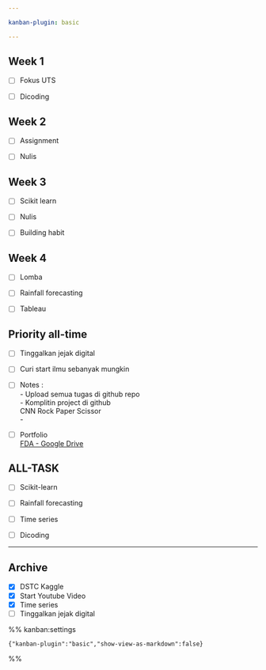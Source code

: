 ```yaml
---

kanban-plugin: basic

---
```


## Week 1

- [ ] Fokus UTS
- [ ] Dicoding


## Week 2

- [ ] Assignment
- [ ] Nulis


## Week 3

- [ ] Scikit learn
- [ ] Nulis
- [ ] Building habit


## Week 4

- [ ] Lomba
- [ ] Rainfall forecasting
- [ ] Tableau


## Priority all-time

- [ ] Tinggalkan jejak digital
- [ ] Curi start ilmu sebanyak mungkin
- [ ] Notes :<br>- Upload semua tugas di github repo<br>- Komplitin project di github<br>	CNN Rock Paper Scissor<br>-
- [ ] Portfolio<br>[FDA - Google Drive](https://drive.google.com/drive/folders/1sgj5M9IVPuEigPCiNMZLLeqVC8A2FZyd)


## ALL-TASK

- [ ] Scikit-learn
- [ ] Rainfall forecasting
- [ ] Time series
- [ ] Dicoding


***

## Archive

- [x] DSTC Kaggle
- [x] Start Youtube Video
- [x] Time series
- [ ] Tinggalkan jejak digital

%% kanban:settings
```
{"kanban-plugin":"basic","show-view-as-markdown":false}
```
%%